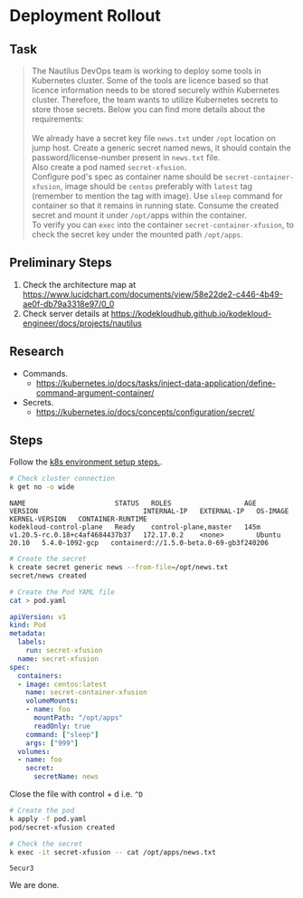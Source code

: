 # Deployment Rollout

## Task

> The Nautilus DevOps team is working to deploy some tools in Kubernetes cluster. Some of the tools are licence based so that licence information needs to be stored securely within Kubernetes cluster. Therefore, the team wants to utilize Kubernetes secrets to store those secrets. Below you can find more details about the requirements:<br><br>We already have a secret key file `news.txt` under `/opt` location on jump host. Create a generic secret named news, it should contain the password/license-number present in `news.txt` file.<br>Also create a pod named `secret-xfusion`.<br>Configure pod's spec as container name should be `secret-container-xfusion`, image should be `centos` preferably with `latest` tag (remember to mention the tag with image). Use `sleep` command for container so that it remains in running state. Consume the created secret and mount it under `/opt/`apps within the container.<br>To verify you can `exec` into the container `secret-container-xfusion`, to check the secret key under the mounted path `/opt/apps`.

## Preliminary Steps

1. Check the architecture map at <https://www.lucidchart.com/documents/view/58e22de2-c446-4b49-ae0f-db79a3318e97/0_0>
2. Check server details at <https://kodekloudhub.github.io/kodekloud-engineer/docs/projects/nautilus>

## Research

* Commands.
  * https://kubernetes.io/docs/tasks/inject-data-application/define-command-argument-container/
* Secrets.
  * https://kubernetes.io/docs/concepts/configuration/secret/

## Steps

Follow the [k8s environment setup steps.](setup-k8s-env.md).

```bash
# Check cluster connection
k get no -o wide
```

```
NAME                      STATUS   ROLES                  AGE    VERSION                          INTERNAL-IP   EXTERNAL-IP   OS-IMAGE       KERNEL-VERSION   CONTAINER-RUNTIME
kodekloud-control-plane   Ready    control-plane,master   145m   v1.20.5-rc.0.18+c4af4684437b37   172.17.0.2    <none>        Ubuntu 20.10   5.4.0-1092-gcp   containerd://1.5.0-beta.0-69-gb3f240206
```

```bash
# Create the secret
k create secret generic news --from-file=/opt/news.txt
secret/news created

# Create the Pod YAML file
cat > pod.yaml
```

```yaml
apiVersion: v1
kind: Pod
metadata:
  labels:
    run: secret-xfusion
  name: secret-xfusion
spec:
  containers:
  - image: centos:latest
    name: secret-container-xfusion
    volumeMounts:
    - name: foo
      mountPath: "/opt/apps"
      readOnly: true
    command: ["sleep"]
    args: ["999"]
  volumes:
  - name: foo
    secret:
      secretName: news
```

Close the file with control + d i.e. `^D`

```bash
# Create the pod
k apply -f pod.yaml
pod/secret-xfusion created

# Check the secret
k exec -it secret-xfusion -- cat /opt/apps/news.txt
```

```
5ecur3
```

We are done.